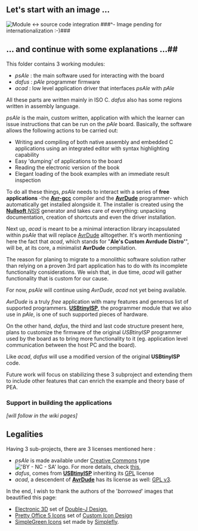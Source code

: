 ## Let's start with an image ... ##
![Module <-> source code integration](http://i50.tinypic.com/2u8z61w.png)
###^- Image pending for internationalization :-)###

## ... and continue with some explanations ...##
This folder contains 3 working modules:
* _psAle_ : the main software used for interacting with the board
* _dafus_ : _pAle_ programmer firmware
* _acad_  : low level application driver that interfaces _psAle_ with _pAle_

All these parts are written mainly in ISO C. _dafus_ also has some regions written in assembly language.

_psAle_ is the main, custom written, application with which the learner can issue instructions that can be run on the _pAle_ board. Basically, the software allows the following actions to be carried out:
* Writing and compiling of both native assembly and embedded C applications using an integrated editor with syntax highlighting capability
* Easy 'dumping' of applications to the board
* Reading the electronic version of the book
* Elegant loading of the book examples with an immediate result inspection

To do all these things, _psAle_ needs to interact with a series of **free applications** -the [**Avr-gcc**](http://sourceforge.net/projects/winavr/files/WinAVR/) compiler and the [**AvrDude**](http://www.nongnu.org/avrdude/) programmer- which automatically get installed alongside it. The installer is created using the [**Nullsoft** _NSIS_](http://nsis.sourceforge.net/Main_Page) generator and takes care of everything: unpacking documentation, creation of shortcuts and even the driver installation. 

Next up, _acad_ is meant to be a minimal interaction library incapsulated within _psAle_ that will replace  [AvrDude](http://www.nongnu.org/avrdude/) alltogether. It's worth mentioning here the fact that _acad_, which stands for "**Ale's Custom Avrdude Distro'**", will be, at its core, a minimalist **AvrDude** compilation. 

The reason for planing to migrate to a monolithic software solution rather than relying on a proven 3rd part application has to do with its incomplete functionality considerations. We wish that, in due time, _acad_ will gather functionality that is custom for our cause.

For now, _psAle_ will continue using *AvrDude*, _acad_ not yet being available.

*AvrDude* is a truly *free* application with many features and generous list of supported programmers. [**USBtinyISP**](http://www.ladyada.net/make/usbtinyisp/), the programmer module that we also use in _pAle_, is one of such supported pieces of hardware.

On the other hand, _dafus_, the third and last code structure present here, plans to customize the firmware of the original *USBtinyISP* programmer used by the board as to bring more functionality to it (eg. application level communication between the host PC and the board).

Like _acad_, _dafus_ will use a modified version of the original **USBtinyISP** code.

Future work will focus on stabilizing these 3 subproject and extending them to include other features that can enrich the example and theory base of PEA.

### Support in building the applications ###
*[will follow in the wiki pages]*

## Legalities ##
Having 3 sub-projects, there are 3 licenses mentioned here :
* _psAle_ is made available under [Creative Commons](http://creativecommons.org/) type !['BY - NC - SA' logo](http://i.creativecommons.org/l/by-nc-sa/3.0/88x31.png). For more details, check [this](http://creativecommons.org/licenses/by-nc-sa/3.0/en/),
* _dafus_, comes from [**USBtinyISP**](http://www.ladyada.net/make/usbtinyisp/) inheriting its  [GPL](https://www.gnu.org/copyleft/gpl.html) license
* _acad_, a descendent of [**AvrDude**](http://www.nongnu.org/avrdude/) has its license as well: [GPL v3](https://www.gnu.org/copyleft/gpl.html).

In the end, I wish to thank the authors of the '_borrowed_' images that beautified this page: 
* [Electronic 3D](http://www.iconarchive.com/show/electronics-icons-by-double-j-design.html) set of [Double-J Design](http://www.iconarchive.com/artist/double-j-design.html),
* [Pretty Office 5 Icons](http://www.iconarchive.com/show/pretty-office-5-icons-by-custom-icon-design.html) set of [Custom Icon Design](http://www.iconarchive.com/artist/custom-icon-design.html)
* [SimpleGreen Icons](http://www.iconarchive.com/show/simple-green-icons-by-simplefly.html) set made by  [Simplefly](http://www.iconarchive.com/artist/simplefly.html).
